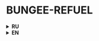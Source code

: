 # BUNGEE-REFUEL

<details>
    <summary>
        <b>RU</b>
    </summary>
Рефуел из polygon/avax/bsc/optimism/arbitrum в сети bsc/avax/polygon/arbitrum/optimism/zksync/polygon zkevm/base посредством моста https://bungee.exchange. Скрипт имеет рандомизацию в отправке транзакций (по умолчанию от 10 до 30 секунд) и количество токенов (+1-10% от отправляемого количества). По всем вопросам - https://t.me/v1aas

## Настройка
1. Скачать python последней версии
2. В private_keys.txt загрузить приватники, 1 строка - 1 ключ
3. Перейти через командную строку в папку с проектом, установить зависимости, в в командной строке написать строку:
    
    **pip install -r requirements.txt**
4. В **config.py** установить минимальную и максимальную задержку между транзакциями, там же можно поменять rpc для блокчейнов
5. Запустить main.py

## Возможные ошибки
1. ValueError: {'code': -32000, 'message': 'noonce to low'}

Нужно поменять rpc для блокчейна, с которого отправляется транзакции

2. ValueError: {'code': -32000, 'message': 'intrinsic gas too low'}

Не хватает газ лимита, зависит по большей части от состоянии сети, можно повысить в самом коде, на строчке 72 (arbitrum) и 74 (другие сети)


</details>

<details>
    <summary>
        <b>EN</b>
    </summary>
    Refuel from polygon/avax/bsc/optimism/arbitrum to bsc/avax/polygon/arbitrum/optimism/zksync/polygon zkevm/base network via https://bungee.exchange bridge. The script has randomization in sending transactions (10 to 30 seconds by default) and number of tokens (+1-10% of the number of tokens sent). For any questions - https://t.me/v1aas

## Setting
1. Download python latest version
2. In private_keys.txt load private keys, 1 line - 1 key
3. Go through the command line to the project folder, install dependencies, in the command line write the line:
    
    **pip install -r requirements.txt**
4. In **config.py** set the minimum and maximum delay between transactions, there you can also change the rpc for blockchains.
5. Run main.py

## Possible errors
1. ValueError: {'code': -32000, 'message': 'noonce to low'}

Need to change the rpc for the blockchain from which the transaction is sent

2. ValueError: {'code': -32000, 'message': 'intrinsic gas too low'}

Not enough gas limit, depends mostly on the state of the network, can be increased in the code itself, on line 72 (arbitrum) and 74 (other networks).
</details>
